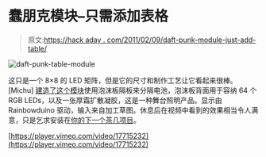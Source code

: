 # 蠢朋克模块–只需添加表格

> 原文:[https://hack aday . com/2011/02/09/daft-punk-module-just-add-table/](https://hackaday.com/2011/02/09/daft-punk-module-just-add-table/)

![](../Images/1d8b2a5dc19cac004fd148de4b0a5515.png "daft-punk-table-module")

这只是一个 8×8 的 LED 矩阵，但是它的尺寸和制作工艺让它看起来很棒。[Michu] [建造了这个模块](http://www.neophob.com/2010/12/seeedstudio-rainbowduino-carnival-2010/)使用泡沫板隔板来分隔电池，泡沫板背面用于容纳 64 个 RGB LEDs，以及一张厚霜扩散凝胶，这是一种舞台照明产品。显示由 Rainbowduino 驱动，输入来自加工草图。休息后在视频中看到的效果相当令人满意，只是乞求安装在[你的下一个茶几项目](http://hackaday.com/2010/09/18/daft-punk-table-with-ipod-dock/)。

[https://player.vimeo.com/video/17715232](https://player.vimeo.com/video/17715232)